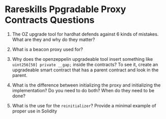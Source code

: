 # Rareskills Ppgradable Proxy Contracts Questions

1. The OZ upgrade tool for hardhat defends against 6 kinds of mistakes. What are they and why do they matter?

2. What is a beacon proxy used for?

3. Why does the openzeppelin upgradeable tool insert something like ```uint256[50] private __gap;``` inside the contracts? To see it, create an upgradeable smart contract that has a parent contract and look in the parent.

4. What is the difference between initializing the proxy and initializing the implementation? Do you need to do both? When do they need to be done?

5. What is the use for the ```reinitializer```? Provide a minimal example of proper use in Solidity